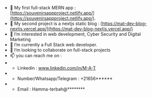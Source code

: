 - 👋 My first full-stack MERN app : [https://souvenirsappproject.netlify.app/](https://souvenirsappproject.netlify.app/).
- 👋 My second project is a nextjs static blog : [https://mat-dev-blog-nextjs.vercel.app/](https://mat-dev-blog-nextjs.vercel.app/) 
- 👀 I’m interested in web development, Cyber Security and Digital Marketing 
- 🌱 I’m currently a Full Stack web developer.
- 💞️ I’m looking to collaborate on full-stack projects
- 📫 you can reach me on : 
- + Linkedin : www.linkedin.com/in/M-A-T
- + Number/Whatsapp/Telegram : +21656******
- + Email : Hamma-terbah@********

<!---
MarinosTBH/MarinosTBH is a ✨ special ✨ repository because its `README.md` (this file) appears on your GitHub profile.
You can click the Preview link to take a look at your changes.
--->

